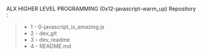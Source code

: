 ALX HIGHER LEVEL PROGRAMMING (0x12-javascript-warm_up) Repository :
> - 1 - 0-javascript_is_amazing.js
> - 2 - dev_git
> - 3 - dev_readme
> - 4 - README.md
